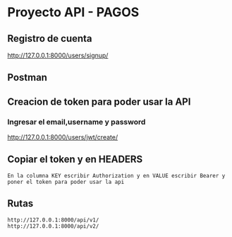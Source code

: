 # Proyecto API - PAGOS

## Registro de cuenta
   http://127.0.0.1:8000/users/signup/

## Postman
## Creacion de token para poder usar la API
### Ingresar el email,username y password
   http://127.0.0.1:8000/users/jwt/create/
   
## Copiar el token y en HEADERS
    En la columna KEY escribir Authorization y en VALUE escribir Bearer y poner el token para poder usar la api


## Rutas
    http://127.0.0.1:8000/api/v1/
    http://127.0.0.1:8000/api/v2/
